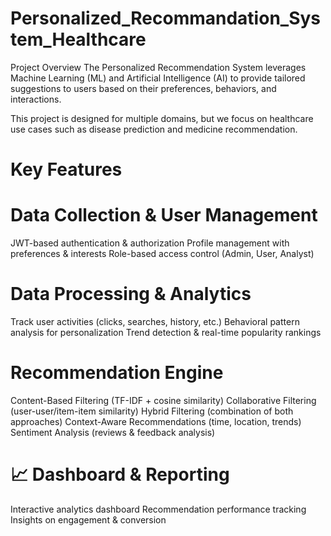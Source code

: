 # Personalized_Recommandation_System_Healthcare
Project Overview
The Personalized Recommendation System leverages Machine Learning (ML) and Artificial Intelligence (AI) to provide tailored suggestions to users based on their preferences, behaviors, and interactions.

This project is designed for multiple domains, but we focus on healthcare use cases such as disease prediction and medicine recommendation.

# Key Features
# Data Collection & User Management
JWT-based authentication & authorization
Profile management with preferences & interests
Role-based access control (Admin, User, Analyst)
# Data Processing & Analytics
Track user activities (clicks, searches, history, etc.)
Behavioral pattern analysis for personalization
Trend detection & real-time popularity rankings
# Recommendation Engine
Content-Based Filtering (TF-IDF + cosine similarity)
Collaborative Filtering (user-user/item-item similarity)
Hybrid Filtering (combination of both approaches)
Context-Aware Recommendations (time, location, trends)
Sentiment Analysis (reviews & feedback analysis)
 # 📈 Dashboard & Reporting
 Interactive analytics dashboard
 Recommendation performance tracking
Insights on engagement & conversion
